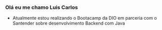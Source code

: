 ### Olá eu me chamo Luis Carlos

- Atualmente estou realizando o Bootacamp da DIO em parceria com o Santender sobre desenvolvimento Backend com Java